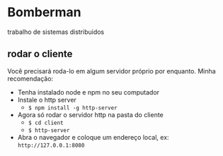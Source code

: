 # Bomberman
trabalho de sistemas distribuidos

## rodar o cliente
Você precisará roda-lo em algum servidor próprio por enquanto. Minha recomendação:

- Tenha instalado node e npm no seu computador
- Instale o http server
    - `$ npm install -g http-server`
- Agora só rodar o servidor http na pasta do cliente
    - `$ cd client`
    - `$ http-server`
- Abra o navegador e coloque um endereço local, ex: `http://127.0.0.1:8080`
